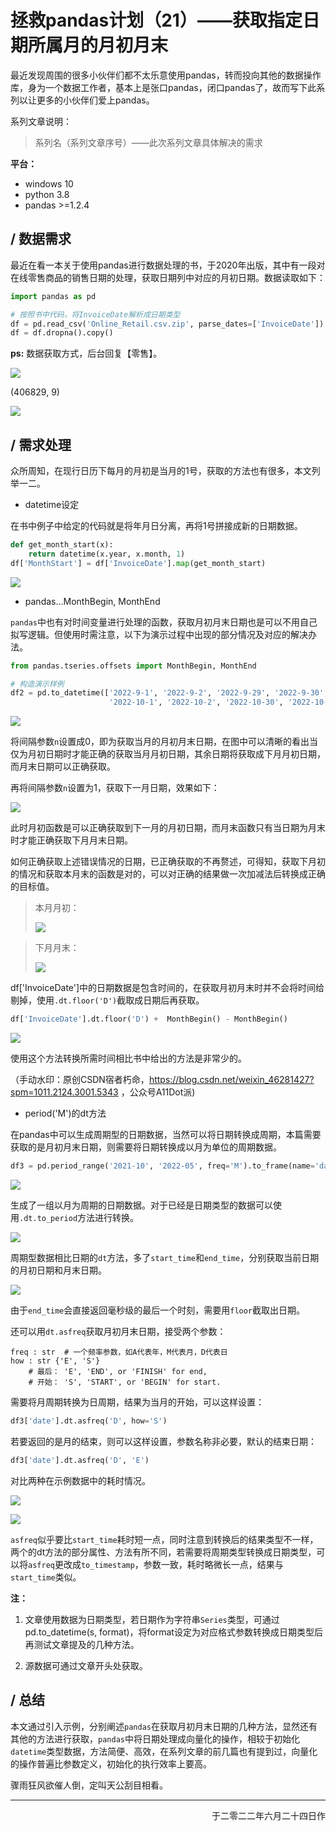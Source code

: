 # 拯救pandas计划（21）——获取指定日期所属月的月初月末

最近发现周围的很多小伙伴们都不太乐意使用pandas，转而投向其他的数据操作库，身为一个数据工作者，基本上是张口pandas，闭口pandas了，故而写下此系列以让更多的小伙伴们爱上pandas。

系列文章说明：

> 系列名（系列文章序号）——此次系列文章具体解决的需求

**平台：**

- windows 10
- python 3.8
- pandas >=1.2.4

## / 数据需求

最近在看一本关于使用pandas进行数据处理的书，于2020年出版，其中有一段对在线零售商品的销售日期的处理，获取日期列中对应的月初日期。数据读取如下：  

```python
import pandas as pd

# 按照书中代码，将InvoiceDate解析成日期类型
df = pd.read_csv('Online_Retail.csv.zip', parse_dates=['InvoiceDate'])
df = df.dropna().copy()
```

**ps:** 数据获取方式，后台回复【零售】。  

![](./img/pandas_save_20_1.png)  

(406829, 9)    

![](./img/pandas_save_21_1.png)   

## / 需求处理

众所周知，在现行日历下每月的月初是当月的1号，获取的方法也有很多，本文列举一二。  

- datetime设定  

在书中例子中给定的代码就是将年月日分离，再将1号拼接成新的日期数据。  

```python
def get_month_start(x):
    return datetime(x.year, x.month, 1)
df['MonthStart'] = df['InvoiceDate'].map(get_month_start)
```

![](./img/pandas_save_21_2.png)  

- pandas...MonthBegin, MonthEnd

`pandas`中也有对时间变量进行处理的函数，获取月初月末日期也是可以不用自己拟写逻辑。但使用时需注意，以下为演示过程中出现的部分情况及对应的解决办法。  

```python
from pandas.tseries.offsets import MonthBegin, MonthEnd  

# 构造演示样例  
df2 = pd.to_datetime(['2022-9-1', '2022-9-2', '2022-9-29', '2022-9-30', 
                      '2022-10-1', '2022-10-2', '2022-10-30', '2022-10-31']).to_frame(name='date')
```

![](./img/pandas_save_21_3.png)  

将间隔参数`n`设置成0，即为获取当月的月初月末日期，在图中可以清晰的看出当仅为月初日期时才能正确的获取当月月初日期，其余日期将获取成下月月初日期，而月末日期可以正确获取。  

再将间隔参数`n`设置为1，获取下一月日期，效果如下：  

![](./img/pandas_save_21_4.png)  

此时月初函数是可以正确获取到下一月的月初日期，而月末函数只有当日期为月末时才能正确获取下月月末日期。  

如何正确获取上述错误情况的日期，已正确获取的不再赘述，可得知，获取下月初的情况和获取本月末的函数是对的，可以对正确的结果做一次加减法后转换成正确的目标值。  

> 本月月初：
> 
> ![](./img/pandas_save_21_5.png)  

> 下月月末：  
> 
> ![](./img/pandas_save_21_6.png)   

df['InvoiceDate']中的日期数据是包含时间的，在获取月初月末时并不会将时间给剔掉，使用`.dt.floor('D')`截取成日期后再获取。  

```python
df['InvoiceDate'].dt.floor('D') +  MonthBegin() - MonthBegin()
```

![](./img/pandas_save_21_7.png)  

使用这个方法转换所需时间相比书中给出的方法是非常少的。  

（手动水印：原创CSDN宿者朽命，https://blog.csdn.net/weixin_46281427?spm=1011.2124.3001.5343 ，公众号A11Dot派)   

- period('M')的dt方法  

在pandas中可以生成周期型的日期数据，当然可以将日期转换成周期，本篇需要获取的是月初月末日期，则需要将日期转换成以月为单位的周期数据。  

```python
df3 = pd.period_range('2021-10', '2022-05', freq='M').to_frame(name='date')
```

![](./img/pandas_save_21_8.png)  

生成了一组以月为周期的日期数据。对于已经是日期类型的数据可以使用`.dt.to_period`方法进行转换。  

![](./img/pandas_save_21_9.png)  

周期型数据相比日期的`dt`方法，多了`start_time`和`end_time`，分别获取当前日期的月初日期和月末日期。  

![](./img/pandas_save_21_10.png)  

由于`end_time`会直接返回毫秒级的最后一个时刻，需要用`floor`截取出日期。  

还可以用`dt.asfreq`获取月初月末日期，接受两个参数：  

```shell
freq : str  # 一个频率参数，如A代表年，M代表月，D代表日
how : str {'E', 'S'}
    # 最后： 'E', 'END', or 'FINISH' for end,
    # 开始： 'S', 'START', or 'BEGIN' for start.  
```

需要将月周期转换为日周期，结果为当月的开始，可以这样设置：  

```python
df3['date'].dt.asfreq('D', how='S')
```

若要返回的是月的结束，则可以这样设置，参数名称非必要，默认的结束日期：

```python
df3['date'].dt.asfreq('D', 'E')
```

对比两种在示例数据中的耗时情况。  

![](./img/pandas_save_21_11.png)  

![](./img/pandas_save_21_12.png)  

`asfreq`似乎要比`start_time`耗时短一点，同时注意到转换后的结果类型不一样，两个的dt方法的部分属性、方法有所不同，若需要将周期类型转换成日期类型，可以将`asfreq`更改成`to_timestamp`，参数一致，耗时略微长一点，结果与`start_time`类似。  

**注：**     

1. 文章使用数据为日期类型，若日期作为字符串`Series`类型，可通过pd.to_datetime(s, format)，将format设定为对应格式参数转换成日期类型后再测试文章提及的几种方法。    

2. 源数据可通过文章开头处获取。

## / 总结

本文通过引入示例，分别阐述`pandas`在获取月初月末日期的几种方法，显然还有其他的方法进行获取，`pandas`中将日期处理成向量化的操作，相较于初始化`datetime`类型数据，方法简便、高效，在系列文章的前几篇也有提到过，向量化的操作普遍比参数定义，初始化的执行效率上要高。  

骤雨狂风欲催人倒，定叫天公刮目相看。  

--- 

<p align="right">于二零二二年六月二十四日作</p>
